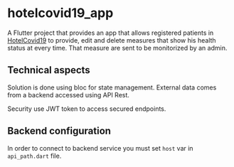 # hotelcovid19_app

A Flutter project that provides an app that allows registered patients in [HotelCovid19](https://github.com/jahs-es/hotelcovid19) to provide, edit and delete 
measures that show his health status at every time. That measure are sent to be monitorized by an admin.   

## Technical aspects

Solution is done using bloc for state management. External data comes from a backend accessed using API Rest.

Security use JWT token to access secured endpoints. 

## Backend configuration 

In order to connect to backend service you must set `host` var in `api_path.dart` file. 


 
